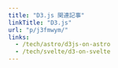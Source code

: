```yaml
---
title: "D3.js 関連記事"
linkTitle: "D3.js"
url: "p/j3fmwym/"
links:
  - /tech/astro/d3js-on-astro
  - /tech/svelte/d3-on-svelte
---
```

